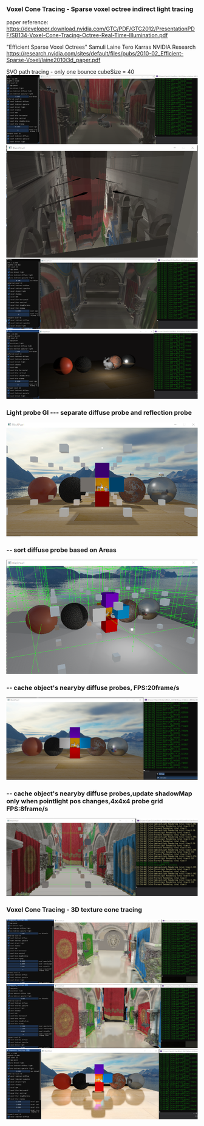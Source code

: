 ###  Voxel Cone Tracing - Sparse voxel octree indirect light tracing

paper reference:
https://developer.download.nvidia.com/GTC/PDF/GTC2012/PresentationPDF/SB134-Voxel-Cone-Tracing-Octree-Real-Time-Illumination.pdf

"Efficient Sparse Voxel Octrees"
Samuli Laine Tero Karras
NVIDIA Research
https://research.nvidia.com/sites/default/files/pubs/2010-02_Efficient-Sparse-Voxel/laine2010i3d_paper.pdf


SVO path tracing - only one bounce cubeSize = 40
![SVO path tracing](/results/svo_pathTracing2.png)
![SVO path tracing](/results/svo_pathTracing3.png)
![SVO path tracing](/results/svo_pathTracing5.png)
![SVO path tracing](/results/svo_pathTracing4.png)

### Light probe GI --- separate diffuse probe and reflection probe
![lightprobe_diffuse+specular](/results/lightprobe_diffuse+specular.png)

### -- sort diffuse probe based on Areas
![lightprobe_Map](/results/lightprobe_Map.png)

### -- cache object's nearyby diffuse probes, FPS:20frame/s
![lightprobe_Map_FPS](/results/lightprobe_Map_FPS.png)

### -- cache object's nearyby diffuse probes,update shadowMap only when pointlight pos changes,4x4x4 probe grid FPS:8frame/s
![lightprobe_Map_FPS2_4_4_4](/results/lightprobe_Map_FPS2_4_4_4.png)



###  Voxel Cone Tracing - 3D texture cone tracing

![3Dtexture_coneTracing](/results/3Dtexture_coneTracing3.png)
![3Dtexture_coneTracing](/results/3Dtexture_coneTracing4.png)
![3Dtexture_coneTracing](/results/3Dtexture_coneTracing5.png)


